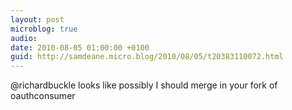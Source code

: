```yaml
---
layout: post
microblog: true
audio: 
date: 2010-08-05 01:00:00 +0100
guid: http://samdeane.micro.blog/2010/08/05/t20383110072.html
---
```

@richardbuckle looks like possibly I should merge in your fork of oauthconsumer
